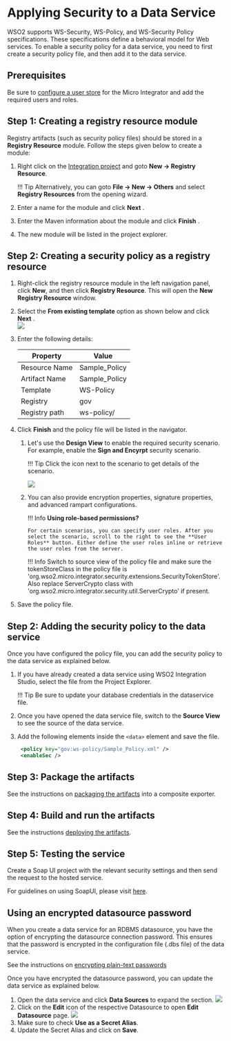 # Applying Security to a Data Service

WSO2 supports WS-Security, WS-Policy, and WS-Security Policy
specifications. These specifications define a behavioral model for Web
services. To enable a security policy for a data service, you need to
first create a security policy file, and then add it to the data
service.

## Prerequisites

Be sure to [configure a user store](../../{{base_path}}/install-and-setup/setup/mi-setup/setup/user_stores/setting_up_a_userstore) for the Micro Integrator and add the required users and roles.

## Step 1: Creating a registry resource module

Registry artifacts (such as security policy files) should be stored in a
**Registry Resource** module. Follow the steps given below to create a
module:

1.  Right click on the [Integration project]({{base_path}}/integrate/develop/create-integration-project) 
    and goto **New → Registry Resource**. 
    
    !!! Tip Alternatively, you can goto **File → New → Others** and 
    select **Registry Resources** from the opening wizard.

2.  Enter a name for the module and click **Next** .
3.  Enter the Maven information about the module and click **Finish** .
4.  The new module will be listed in the project explorer.

## Step 2: Creating a security policy as a registry resource

1.  Right-click the registry resource module in the left navigation
    panel, click **New**, and then click **Registry Resource**. This
    will open the **New Registry Resource** window.
2.  Select the **From existing template** option as shown below and
    click **Next** .  
    ![]({{base_path}}/assets/img/integrate/tutorials/data_services/119130577/119130583.png)
3.  Enter the following details:

    | Property      |    Value       |
    |---------------|----------------|
    | Resource Name | Sample_Policy  |
    | Artifact Name | Sample_Policy  |
    | Template      | WS-Policy      |
    | Registry      | gov            |
    | Registry path | ws-policy/     |

4.  Click **Finish** and the policy file will be listed in the
    navigator.
    1.  Let's use the **Design View** to enable the required security
        scenario. For example, enable the **Sign and Encyrpt** security
        scenario.

        !!! Tip
            Click the icon next to the scenario to get details of the scenario.
          
        ![]({{base_path}}/assets/img/integrate/tutorials/data_services/119130577/119130596.png)

    2.  You can also provide encryption properties, signature
        properties, and advanced rampart configurations.

        !!! Info
            **Using role-based permissions?**
        
            For certain scenarios, you can specify user roles. After you select the scenario, scroll to the right to see the **User Roles** button. Either define the user roles inline or retrieve the user roles from the server.
                
        !!! Info
            Switch to source view of the policy file and make sure the tokenStoreClass in the policy file is 'org.wso2.micro.integrator.security.extensions.SecurityTokenStore'.
            Also replace ServerCrypto class with 'org.wso2.micro.integrator.security.util.ServerCrypto' if present.
        
5.  Save the policy file.

## Step 2: Adding the security policy to the data service

Once you have configured the policy file, you can add the security
policy to the data service as explained below.

1.  If you have already created a data service using WSO2 Integration
    Studio, select the file from the Project Explorer.

    !!! Tip
        Be sure to update your database credentials in the dataservice file.
    
2.  Once you have opened the data service file, switch to the **Source View** to see 
the source of the data service.

3.  Add the following elements inside the `<data>` element and save the file.
    ```xml
     <policy key="gov:ws-policy/Sample_Policy.xml" />
     <enableSec />
    ```

## Step 3: Package the artifacts

See the instructions on [packaging the artifacts]({{base_path}}/integrate/develop/packaging-artifacts) into a composite exporter.

## Step 4: Build and run the artifacts

See the instructions [deploying the artifacts]({{base_path}}/integrate/develop/deploy-artifacts).

## Step 5: Testing the service

Create a Soap UI project with the relevant security settings and then send the request to the hosted service.

For guidelines on using SoapUI, please visit [here]({{base_path}}/integrate/develop/advanced-development/applying-security-to-a-proxy-service/#general-guidelines-on-testing-with-soap-ui).

## Using an encrypted datasource password

When you create a data service for an RDBMS datasource, you have the
option of encrypting the datasource connection password. This ensures
that the password is encrypted in the configuration file (.dbs file) of
the data service.

See the instructions on [encrypting plain-text passwords](../../../setup/security/encrypting_plain_text)

Once you have encrypted the datasource password, you can update the data
service as explained below.

1.  Open the data service and click **Data Sources** to expand the section.
    ![]({{base_path}}/assets/img/integrate/tutorials/data_services/data_source_expanded.png)
2.  Click on the **Edit** icon of the respective Datasource to open 
    **Edit Datasource** page.
    ![]({{base_path}}/assets/img/integrate/tutorials/data_services/edit_datasource.png)
3.  Make sure to check **Use as a Secret Alias**.
4.  Update the Secret Alias and click on **Save**.
